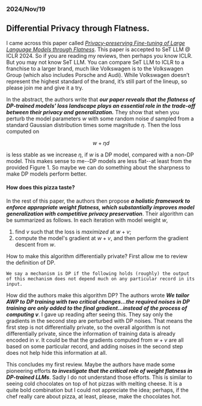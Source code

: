 ### 2024/Nov/19
## Differential Privacy through Flatness. 

I came across this paper called [*Privacy-preserving Fine-tuning of Large Language Models through Flatness*](https://openreview.net/forum?id=LtdcfCw92l&referrer=%5Bthe%20profile%20of%20Tianlong%20Chen%5D(%2Fprofile%3Fid%3D~Tianlong_Chen1)). This paper is accepted to SeT LLM @ ICLR 2024. So if you are reading my reviews, then perhaps you know ICLR. But you may not know SeT LLM. You can compare SeT LLM to ICLR to a franchise to a larger brand, much like Volkswagen is to the Volkswagen Group (which also includes Porsche and Audi). While Volkswagen doesn’t represent the highest standard of the brand, it’s still part of the lineup, so please join me and give it a try. 

In the abstract, the authors write that ***our paper reveals that the flatness of DP-trained models' loss landscape plays an essential role in the trade-off between their privacy and generalization.*** They show that when you perturb the model parameters $w$ with some random noise $d$ sampled from a standard Gaussian distribution times some magnitude $\eta$. Then the loss computed on 

$$w+\eta d$$

is less stable as we increase $\eta$, if $w$ is a DP model, compared with a non-DP model. This makes sense to me--DP models are less flat--at least from the provided Figure 1. So maybe we can do something about the sharpness to make DP models perform better.

#### How does this pizza taste?
In the rest of this paper, the authors then propose ***a holistic framework to enforce appropriate weight flatness, which substantially improves model generalization with competitive privacy preservation***. Their algorithm can be summarized as follows. In each iteration with model weight $w$,

1. find $v$ such that the loss is *maximized* at $w+v$;
2. compute the model's gradient at $w+v$, and then perform the gradient descent from $w$.

How to make this algorithm differentially private? First allow me to review the definition of DP. 

```We say a mechanism is DP if the following holds (roughly) the output of this mechanism does not depend much on any particular record in its input.``` 

How did the authors make this algorithm DP? The authors wrote ***We tailor AWP to DP training with two critical changes...the required noises in DP training are only added to the final gradient...instead of the process of computing $v$***. I gave up reading after seeing this. They say only the gradients in the second step are perturbed with DP noises. That means the first step is not differentially private, so the overall algorithm is not differentially private, since the information of training data is already encoded in $v$. It could be that the gradients computed from $w+v$ are all based on some particular record, and adding noises in the second step does not help hide this information at all. 

This concludes my first review. Maybe the authors have made some pioneering efforts ***to investigate that the critical role of weight flatness in DP-trained LLMs***. Sadly I do not understand those efforts. This is similar to seeing cold chocolates on top of hot pizzas with melting cheese. It is a quite bold combination but I could not appreciate the idea; perhaps, if the chef really care about pizza, at least, please, make the chocolates hot. 

